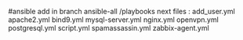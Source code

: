 #ansible
add in branch ansible-all /playbooks next files :  add_user.yml  apache2.yml  bind9.yml  mysql-server.yml  nginx.yml  openvpn.yml  postgresql.yml  script.yml  spamassassin.yml  zabbix-agent.yml

